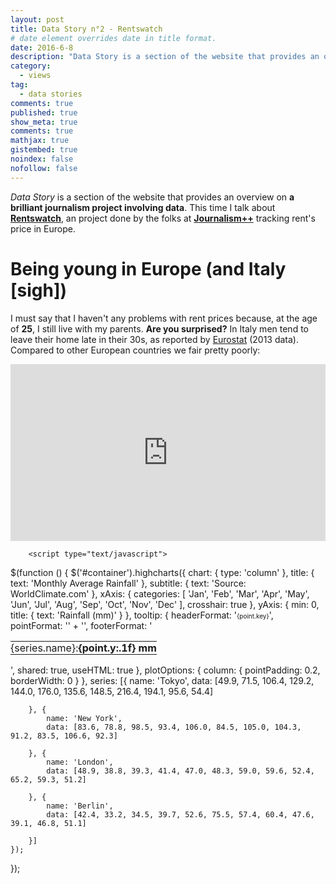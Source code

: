 ```yaml
---
layout: post
title: Data Story n°2 - Rentswatch
# date element overrides date in title format.
date: 2016-6-8
description: "Data Story is a section of the website that provides an overview on a brilliant journalism project involving data. This time I talk about Rentswatch, an project done by the folks at Journalism++ tracking rent's price in Europe."
category:
  - views
tag:
  - data stories
comments: true
published: true
show_meta: true
comments: true
mathjax: true
gistembed: true
noindex: false
nofollow: false
---
```


*Data Story* is a section of the website that provides an overview on **a brilliant journalism project involving data**. This time I talk about [**Rentswatch**](http://www.rentswatch.com/), an project done by the folks at [**Journalism++**](http://www.jplusplus.org/en/) tracking rent's price in Europe.

<!--more-->

# Being young in Europe (and Italy [sigh])

I must say that I haven't any problems with rent prices because, at the age of **25**, I still live with my parents. **Are you surprised?** In Italy men tend to leave their home late in their 30s, as reported by [Eurostat]() (2013 data). Compared to other European countries we fair pretty poorly:


<style>.embed-container { position: relative; padding-bottom: 56.25%; height: 0; overflow: hidden; max-width: 100%; } .embed-container iframe, .embed-container object, .embed-container embed { position: absolute; top: 0; left: 0; width: 100%; height: 100%; }</style><div class='embed-container'><iframe src='https://www.youtube.com/embed/_a7g69kXn_o' frameborder='0' allowfullscreen></iframe></div>

<script type="text/javascript" src="https://ajax.googleapis.com/ajax/libs/jquery/1.8.2/jquery.min.js"></script>
		<script type="text/javascript">
$(function () {
    $('#container').highcharts({
        chart: {
            type: 'column'
        },
        title: {
            text: 'Monthly Average Rainfall'
        },
        subtitle: {
            text: 'Source: WorldClimate.com'
        },
        xAxis: {
            categories: [
                'Jan',
                'Feb',
                'Mar',
                'Apr',
                'May',
                'Jun',
                'Jul',
                'Aug',
                'Sep',
                'Oct',
                'Nov',
                'Dec'
            ],
            crosshair: true
        },
        yAxis: {
            min: 0,
            title: {
                text: 'Rainfall (mm)'
            }
        },
        tooltip: {
            headerFormat: '<span style="font-size:10px">{point.key}</span><table>',
            pointFormat: '<tr><td style="color:{series.color};padding:0">{series.name}: </td>' +
                '<td style="padding:0"><b>{point.y:.1f} mm</b></td></tr>',
            footerFormat: '</table>',
            shared: true,
            useHTML: true
        },
        plotOptions: {
            column: {
                pointPadding: 0.2,
                borderWidth: 0
            }
        },
        series: [{
            name: 'Tokyo',
            data: [49.9, 71.5, 106.4, 129.2, 144.0, 176.0, 135.6, 148.5, 216.4, 194.1, 95.6, 54.4]

        }, {
            name: 'New York',
            data: [83.6, 78.8, 98.5, 93.4, 106.0, 84.5, 105.0, 104.3, 91.2, 83.5, 106.6, 92.3]

        }, {
            name: 'London',
            data: [48.9, 38.8, 39.3, 41.4, 47.0, 48.3, 59.0, 59.6, 52.4, 65.2, 59.3, 51.2]

        }, {
            name: 'Berlin',
            data: [42.4, 33.2, 34.5, 39.7, 52.6, 75.5, 57.4, 60.4, 47.6, 39.1, 46.8, 51.1]

        }]
    });
});
		</script>
	</head>
	<body>
<script src="https://code.highcharts.com/highcharts.js"></script>
<script src="https://code.highcharts.com/modules/exporting.js"></script>

<div id="container" style="min-width: 310px; height: 400px; margin: 0 auto"></div>
